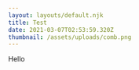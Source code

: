 ```yaml
---
layout: layouts/default.njk
title: Test
date: 2021-03-07T02:53:59.320Z
thumbnail: /assets/uploads/comb.png
---
```

Hello